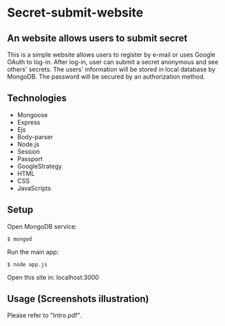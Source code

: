 # Secret-submit-website
## An website allows users to submit secret
This is a simple website allows users to register by e-mail or uses Google OAuth to log-in. After log-in, user can submit a secret anonymous and see others' secrets. The users' information will be stored in local database by MongoDB. The password will be secured by an authorization method.

## Technologies
* Mongoose
* Express
* Ejs
* Body-parser
* Node.js
* Session
* Passport
* GoogleStrategy
* HTML
* CSS
* JavaScripts

## Setup
Open MongoDB service:
```
$ mongod
```
Run the main app:
```
$ node app.js
```
Open this site in: localhost:3000

## Usage (Screenshots illustration)
Please refer to "Intro.pdf".
